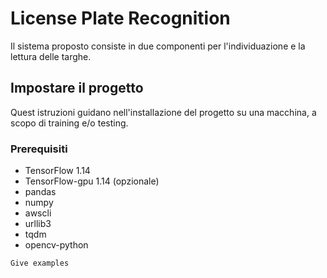 # License Plate Recognition

Il sistema proposto consiste in due componenti per l'individuazione e la lettura delle targhe.

## Impostare il progetto

Quest istruzioni guidano nell'installazione del progetto su una macchina, a scopo di training e/o testing.

### Prerequisiti

- TensorFlow 1.14
- TensorFlow-gpu 1.14 (opzionale)
- pandas
- numpy
- awscli
- urllib3
- tqdm
- opencv-python

```
Give examples
```

